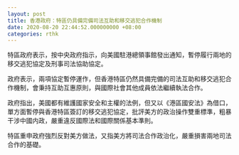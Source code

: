 ```yaml
---
layout: post
title: 香港政府：特區仍具備完備司法互助和移交逃犯合作機制
date: 2020-08-20 22:44:52.000000000 +08:00
categories: rthk
---
```


特區政府表示，按中央政府指示，向美國駐港總領事館發出通知，暫停履行兩地的移交逃犯協定及刑事司法協助協定。

政府表示，兩項協定暫停運作，但香港特區仍然具備完備的司法互助和移交逃犯合作機制，會秉持互助互惠原則，與國際社會其他成員依法繼續執法合作。

政府指出，美國都有維護國家安全和主權的法例，但又以《港區國安法》為借口，單方面暫停與香港特區簽訂的移交逃犯協定，批評美方的政治操作雙重標準，粗暴干涉中國内政，嚴重違反國際法和國際關係基本準則。

特區重申政府強烈反對美方做法，又指美方將司法合作政治化，嚴重損害兩地司法合作的基礎。
